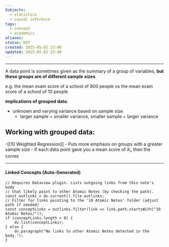 ```yaml
---
Subjects:
  - statistics
  - causal inference
tags:
  - concept
  - academics
aliases: 
status: WIP
created: 2025-05-02 23:40
updated: 2025-05-02 23:40
---
```

---
A data point is sometimes given as the summary of a group of variables, **but these groups are of different sample sizes**

e.g. the mean exam score of a school of 800 people vs the mean exam score of a school of 10 people

**implications of grouped data**:
- unknown and varying variance based on sample size
	- larger sample = smaller variance, smaller sample = larger variance

## Working with grouped data:
-[[10 Weighted Regression]]
	- Puts more emphasis on groups with a greater sample size
	- If each data point gave you a mean score of $X_i$, then the corres

---
#### Linked Concepts (Auto-Generated)
```dataviewjs
// Requires Dataview plugin. Lists outgoing links from this note's body
// that likely point to other Atomic Notes (by checking the path).
const outlinks = dv.current().file.outlinks;
// Filter for links pointing to the '10 Atomic Notes' folder (adjust path if needed)
const conceptLinks = outlinks.filter(link => link.path.startsWith("10 Atomic Notes/"));
if (conceptLinks.length > 0) {
    dv.list(conceptLinks);
} else {
    dv.paragraph("No links to other Atomic Notes detected in the body.");
}
```



